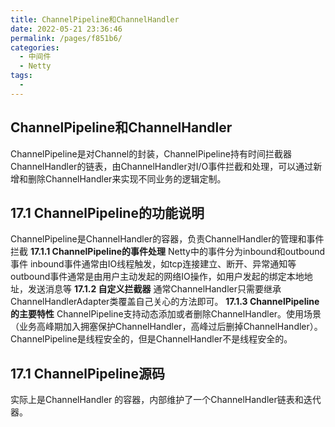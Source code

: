 ```yaml
---
title: ChannelPipeline和ChannelHandler
date: 2022-05-21 23:36:46
permalink: /pages/f851b6/
categories:
  - 中间件
  - Netty
tags:
  - 
---
```

## ChannelPipeline和ChannelHandler
ChannelPipeline是对Channel的封装，ChannelPipeline持有时间拦截器ChannelHandler的链表，由ChannelHandler对I/O事件拦截和处理，可以通过新增和删除ChannelHandler来实现不同业务的逻辑定制。
## 17.1 ChannelPipeline的功能说明
ChannelPipeline是ChannelHandler的容器，负责ChannelHandler的管理和事件拦截
**17.1.1 ChannelPipeline的事件处理**
Netty中的事件分为inbound和outbound事件
inbound事件通常由IO线程触发，如tcp连接建立、断开、异常通知等
outbound事件通常是由用户主动发起的网络IO操作，如用户发起的绑定本地地址，发送消息等
**17.1.2 自定义拦截器**
通常ChannelHandler只需要继承ChannelHandlerAdapter类覆盖自己关心的方法即可。
**17.1.3 ChannelPipeline的主要特性**
ChannelPipeline支持动态添加或者删除ChannelHandler。使用场景（业务高峰期加入拥塞保护ChannelHandler，高峰过后删掉ChannelHandler）。
ChannelPipeline是线程安全的，但是ChannelHandler不是线程安全的。
## 17.1 ChannelPipeline源码
实际上是ChannelHandler 的容器，内部维护了一个ChannelHandler链表和迭代器。